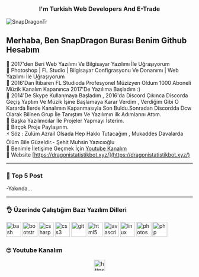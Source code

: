<h3 align="center"> I'm Turkish Web Developers And E-Trade</h3>

<p align="left"> <img src="https://komarev.com/ghpvc/?username=SnapDragonTr" alt="SnapDragonTr" /> </p>

## Merhaba, Ben SnapDragon Burası Benim Github Hesabım

🔭 2017'den Beri Web Yazılımı Ve Bilgisayar Yazılımı İle Uğraşıyorum
<br>
🔭 Photoshop | FL Studio | Bilgisayar Configrasyonu Ve Donanımı | Web Yazılımı İle Uğraşıyorum
<br>
🌱 2016'Dan İtibaren FL Studioda Profesyonel Müzizyen Oldum 1000 Aboneli Müzik Kanalım Kapanınca 2017'De Yazılıma Başladım :)
<br>
🌱 2014'De Skype Kullanmaya Başladım , 2016'da Discord Çıkınca Discorda Geçiş Yaptım Ve Müzik İşine Başlamaya Karar Verdim , Verdiğim  Gibi O Kararda İlerde Kanalımın Kapanmasıyla Son Buldu.Sonradan Discordda Dcw Olarak Bilinen Grup İle Tanıştım Ve Yazılımın ilk Adımlarını Attım.
<br>
👯 Başka Yazılımcılar İle Projeler Yapmayı İsterim.
<br>
🥅 Birçok Proje Paylaşırım.
<br>
⚡ Söz : Zulüm Azrail Olsada Hep Hakkı Tutacağım , Mukaddes Davalarda Ölüm Bile Güzeldir.- Şehit Muhsin Yazıcıoğlu
<br>
🚀 Benimle İletişime Geçmek İçin [Youtube Kanalım](https://www.youtube.com/channel/UCKthnD_spgy1yISyHmnK4Tg?view_as=subscriber)
<br>
📝 Website [https://dragonistatistikbot.xyz/](https://dragonistatistikbot.xyz/)

<hr>

### 📕 Top 5 Post
-Yakında...

<hr>

### 👌 Üzerinde Çalıştığım Bazı Yazılım Dilleri


<p align="left"><img src="https://www.vectorlogo.zone/logos/gnu_bash/gnu_bash-icon.svg" alt="bash" width="40" height="40"/> <img src="https://devicons.github.io/devicon/devicon.git/icons/bootstrap/bootstrap-plain.svg" alt="bootstrap" width="40" height="40"/> <img  <img src="https://devicons.github.io/devicon/devicon.git/icons/csharp/csharp-original.svg" alt="csharp" width="40" height="40"/> <img src="https://devicons.github.io/devicon/devicon.git/icons/css3/css3-original-wordmark.svg" alt="css3" width="40" height="40"/> <img src="https://www.vectorlogo.zone/logos/git-scm/git-scm-icon.svg" alt="git" width="40" height="40"/> <img src="https://devicons.github.io/devicon/devicon.git/icons/html5/html5-original-wordmark.svg" alt="html5" width="40" height="40"/> <img src="https://devicons.github.io/devicon/devicon.git/icons/javascript/javascript-original.svg" alt="javascript" width="40" height="40"/> <img src="https://devicons.github.io/devicon/devicon.git/icons/linux/linux-original.svg" alt="linux" width="40" height="40"/> <img g src="https://devicons.github.io/devicon/devicon.git/icons/photoshop/photoshop-plain.svg" alt="photoshop" width="40" height="40"/> <img src="https://devicons.github.io/devicon/devicon.git/icons/php/php-original.svg" alt="php" width="40" height="40"/> <img 

<hr>

###  🙄 Youtube Kanalım

<p align="center">
<a href="https://www.youtube.com/channel/UCKthnD_spgy1yISyHmnK4Tg?view_as=subscriber" target="blank"><img align="center" src="https://cdn.jsdelivr.net/npm/simple-icons@3.0.1/icons/youtube.svg" alt="https://www.youtube.com/channel/uc9j9jka9i3km_edttcppebq" height="30" width="30" /></a>
</p>


